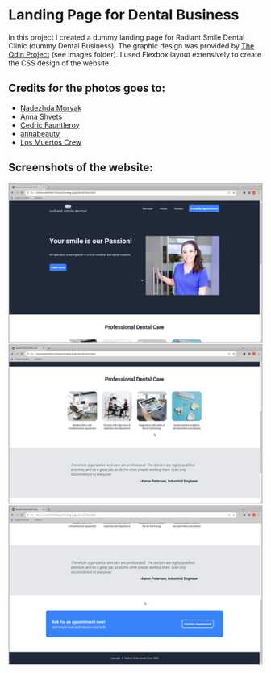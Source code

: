 # Landing Page for Dental Business
In this project I created a dummy landing page for Radiant Smile Dental Clinic (dummy Dental Business).
The graphic design was provided by [The Odin Project](https://www.theodinproject.com/lessons/foundations-landing-page) (see images folder).
I used Flexbox layout extensively to create the CSS design of the website.

## Credits for the photos goes to:
- [Nadezhda Moryak](https://www.pexels.com/photo/teeth-moulds-and-veneers-scattered-on-blue-background-7800553/)
- [Anna Shvets](https://www.pexels.com/photo/female-dentist-and-assistant-examining-patients-teeth-in-clinic-3845981/)
- [Cedric Fauntleroy](https://www.pexels.com/photo/a-tablet-with-a-dental-x-ray-4266945/)
- [annabeauty](https://pixabay.com/illustrations/ai-generated-dental-clinic-clinic-8230961/)
- [Los Muertos Crew](https://www.pexels.com/photo/a-smiling-woman-wearing-scrubs-8460374/)

## Screenshots of the website:
![Screenshot of header and hero divisions](./images/screenshot-one.png)
![Screenshot of info and testimonial divisions](./images/screenshot-two.png)
![Screenshot of testimonial, appointment and footer divisions](./images/screenshot-three.png)